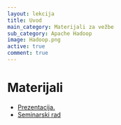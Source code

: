 ```yaml
---
layout: lekcija
title: Uvod
main_category: Materijali za vežbe
sub_category: Apache Hadoop
image: Hadoop.png
active: true
comment: true
---
```


# Materijali

* [Prezentacija.](/assets/os2/hadoop/prezentacija.pdf)
* [Seminarski rad](/assets/os2/hadoop/seminarski.pdf)
